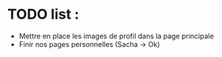 # TODO list :
- Mettre en place les images de profil dans la page principale
- Finir nos pages personnelles (Sacha -> Ok)